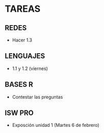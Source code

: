 
# TAREAS

## REDES
- Hacer 1.3

## LENGUAJES
- 1.1 y 1.2 (viernes)

## BASES R
- Contestar las preguntas

## ISW PRO
- Exposción unidad 1 (Martes 6 de febrero)